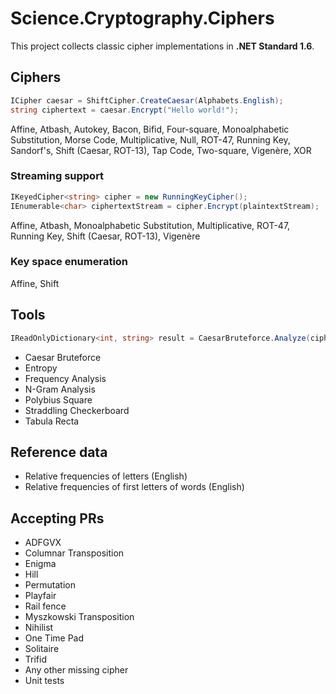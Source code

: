 ﻿# Science.Cryptography.Ciphers

This project collects classic cipher implementations in **.NET Standard 1.6**.

## Ciphers
```C#
ICipher caesar = ShiftCipher.CreateCaesar(Alphabets.English);
string ciphertext = caesar.Encrypt("Hello world!");
```

Affine, Atbash, Autokey, Bacon, Bifid, Four-square, Monoalphabetic Substitution, Morse Code, Multiplicative, Null, ROT-47, Running Key, Sandorf's, Shift (Caesar, ROT-13), Tap Code, Two-square, Vigenère, XOR

### Streaming support
```C#
IKeyedCipher<string> cipher = new RunningKeyCipher();
IEnumerable<char> ciphertextStream = cipher.Encrypt(plaintextStream);
```

Affine, Atbash, Monoalphabetic Substitution, Multiplicative, ROT-47, Running Key, Shift (Caesar, ROT-13), Vigenère

### Key space enumeration
Affine, Shift

## Tools
```C#
IReadOnlyDictionary<int, string> result = CaesarBruteforce.Analyze(ciphertext);
```

* Caesar Bruteforce
* Entropy
* Frequency Analysis
* N-Gram Analysis
* Polybius Square
* Straddling Checkerboard
* Tabula Recta

## Reference data
* Relative frequencies of letters (English)
* Relative frequencies of first letters of words (English)

## Accepting PRs
* ADFGVX
* Columnar Transposition 
* Enigma
* Hill
* Permutation
* Playfair
* Rail fence
* Myszkowski Transposition
* Nihilist
* One Time Pad
* Solitaire
* Trifid
* Any other missing cipher
* Unit tests